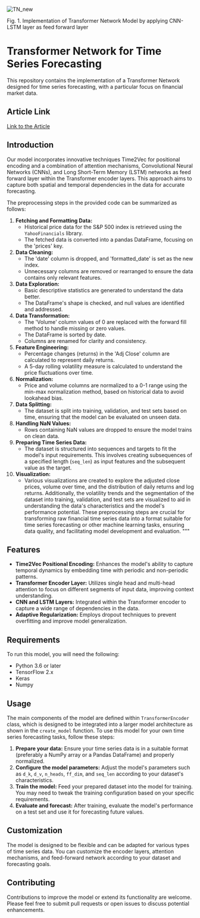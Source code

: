 ![TN_new](https://github.com/Golnaz-spa/Transformer-Network-for-Time-Series-Forecasting/assets/93345507/9a86414f-f945-4669-a32f-e36d947664e6)


Fig. 1. Implementation of Transformer Network Model by applying CNN-LSTM layer as feed forward layer

# Transformer Network for Time Series Forecasting
This repository contains the implementation of a Transformer Network designed for time series forecasting, with a particular focus on financial market data.

## Article Link
[Link to the Article](https://ieeexplore.ieee.org/abstract/document/10371830)

## Introduction
Our model incorporates innovative techniques Time2Vec for positional encoding and a combination of attention mechanisms, Convolutional Neural Networks (CNNs), and Long Short-Term Memory (LSTM) networks as feed forward layer within the Transformer encoder layers. This approach aims to capture both spatial and temporal dependencies in the data for accurate forecasting.

The preprocessing steps in the provided code can be summarized as follows:
1. **Fetching and Formatting Data:**
   - Historical price data for the S&P 500 index is retrieved using the `YahooFinancials` library.
   - The fetched data is converted into a pandas DataFrame, focusing on the 'prices' key.
2. **Data Cleaning:**
   - The 'date' column is dropped, and 'formatted_date' is set as the new index.
   - Unnecessary columns are removed or rearranged to ensure the data contains only relevant features.
3. **Data Exploration:**
   - Basic descriptive statistics are generated to understand the data better.
   - The DataFrame's shape is checked, and null values are identified and addressed.
4. **Data Transformation:**
   - The 'Volume' column values of 0 are replaced with the forward fill method to handle missing or zero values.
   - The DataFrame is sorted by date.
   - Columns are renamed for clarity and consistency.
5. **Feature Engineering:**
   - Percentage changes (returns) in the 'Adj Close' column are calculated to represent daily returns.
   - A 5-day rolling volatility measure is calculated to understand the price fluctuations over time.
6. **Normalization:**
   - Price and volume columns are normalized to a 0-1 range using the min-max normalization method, based on historical data to avoid lookahead bias.
7. **Data Splitting:**
   - The dataset is split into training, validation, and test sets based on time, ensuring that the model can be evaluated on unseen data.
8. **Handling NaN Values:**
   - Rows containing NaN values are dropped to ensure the model trains on clean data.
9. **Preparing Time Series Data:**
   - The dataset is structured into sequences and targets to fit the model's input requirements. This involves creating subsequences of a specified length (`seq_len`) as input features and the subsequent value as the target.
10. **Visualization:**
    - Various visualizations are created to explore the adjusted close prices, volume over time, and the distribution of daily returns and log returns. Additionally, the volatility trends and the segmentation of the dataset into training, validation, and test sets are visualized to aid in understanding the data's characteristics and the model's performance potential.
These preprocessing steps are crucial for transforming raw financial time series data into a format suitable for time series forecasting or other machine learning tasks, ensuring data quality, and facilitating model development and evaluation.
"""
## Features
- **Time2Vec Positional Encoding:** Enhances the model's ability to capture temporal dynamics by embedding time with periodic and non-periodic patterns.
- **Transformer Encoder Layer:** Utilizes single head and multi-head attention to focus on different segments of input data, improving context understanding.
- **CNN and LSTM Layers:** Integrated within the Transformer encoder to capture a wide range of dependencies in the data.
- **Adaptive Regularization:** Employs dropout techniques to prevent overfitting and improve model generalization.
## Requirements
To run this model, you will need the following:
- Python 3.6 or later
- TensorFlow 2.x
- Keras
- Numpy
## Usage
The main components of the model are defined within `TransformerEncoder` class, which is designed to be integrated into a larger model architecture as shown in the `create_model` function. To use this model for your own time series forecasting tasks, follow these steps:
1. **Prepare your data:** Ensure your time series data is in a suitable format (preferably a NumPy array or a Pandas DataFrame) and properly normalized.
2. **Configure the model parameters:** Adjust the model's parameters such as `d_k`, `d_v`, `n_heads`, `ff_dim`, and `seq_len` according to your dataset's characteristics.
3. **Train the model:** Feed your prepared dataset into the model for training. You may need to tweak the training configuration based on your specific requirements.
4. **Evaluate and forecast:** After training, evaluate the model's performance on a test set and use it for forecasting future values.
## Customization
The model is designed to be flexible and can be adapted for various types of time series data. You can customize the encoder layers, attention mechanisms, and feed-forward network according to your dataset and forecasting goals.
## Contributing
Contributions to improve the model or extend its functionality are welcome. Please feel free to submit pull requests or open issues to discuss potential enhancements.

